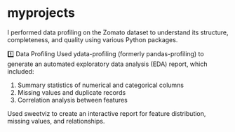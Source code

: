 # myprojects

I performed data profiling on the Zomato dataset to understand its structure, completeness, and quality using various Python packages.

1️⃣ Data Profiling
Used ydata-profiling (formerly pandas-profiling) to generate an automated exploratory data analysis (EDA) report, which included:

1. Summary statistics of numerical and categorical columns
2. Missing values and duplicate records
3. Correlation analysis between features

Used sweetviz to create an interactive report for feature distribution, missing values, and relationships.
